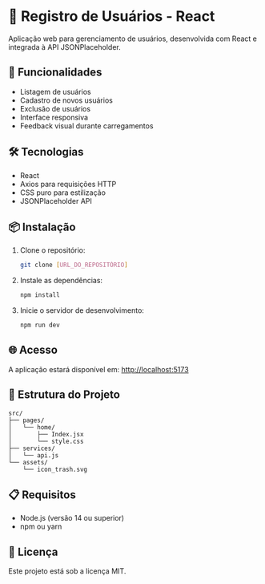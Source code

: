 # 📝 Registro de Usuários - React

Aplicação web para gerenciamento de usuários, desenvolvida com React e integrada à API JSONPlaceholder.

## 🚀 Funcionalidades

- Listagem de usuários
- Cadastro de novos usuários
- Exclusão de usuários
- Interface responsiva
- Feedback visual durante carregamentos

## 🛠️ Tecnologias

- React
- Axios para requisições HTTP
- CSS puro para estilização
- JSONPlaceholder API

## 📦 Instalação

1. Clone o repositório:
   ```bash
   git clone [URL_DO_REPOSITÓRIO]
   ```

2. Instale as dependências:
   ```bash
   npm install
   ```

3. Inicie o servidor de desenvolvimento:
   ```bash
   npm run dev
   ```

## 🌐 Acesso

A aplicação estará disponível em: [http://localhost:5173](http://localhost:5173)

## 📝 Estrutura do Projeto

```
src/
├── pages/
│   └── home/
│       ├── Index.jsx
│       └── style.css
├── services/
│   └── api.js
└── assets/
    └── icon_trash.svg
```

## 📋 Requisitos

- Node.js (versão 14 ou superior)
- npm ou yarn

## 📄 Licença

Este projeto está sob a licença MIT.